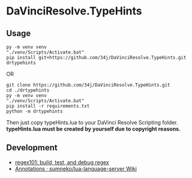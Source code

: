 # DaVinciResolve.TypeHints

## Usage

```shell
py -m venv venv
"./venv/Scripts/Activate.bat"
pip install git+https://github.com/34j/DaVinciResolve.TypeHints.git
drtypehints
```

OR

```shell
git clone https://github.com/34j/DaVinciResolve.TypeHints.git
cd ./drtypehints
py -m venv venv
"./venv/Scripts/Activate.bat"
pip install -r requirements.txt
python -m drtypehints
```

Then just copy typeHints.lua to your DaVinci Resolve Scripting folder. **typeHints.lua must be created by yourself due to copyright reasons.**

## Development

- [regex101: build, test, and debug regex](https://regex101.com/)
- [Annotations · sumneko/lua\-language\-server Wiki](https://github.com/sumneko/lua-language-server/wiki/Annotations)
